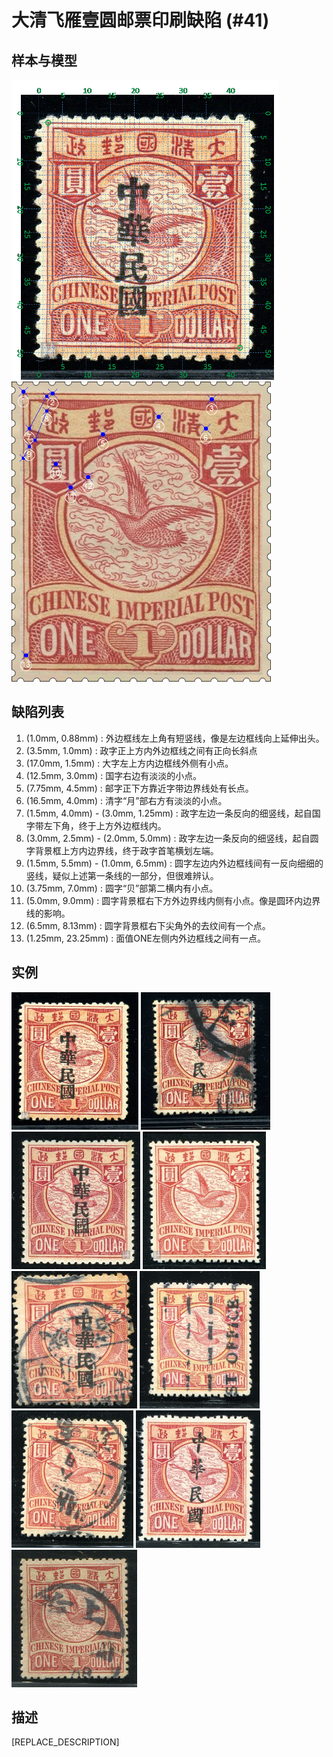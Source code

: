# 大清飞雁壹圆邮票印刷缺陷 (#41)

## 样本与模型
<img src="sampling.png" height=480/> <img src="model.png" height=480/>

## 缺陷列表
1. (1.0mm, 0.88mm) :  外边框线左上角有短竖线，像是左边框线向上延伸出头。
1. (3.5mm, 1.0mm) :  政字正上方内外边框线之间有正向长斜点
1. (17.0mm, 1.5mm) :  大字左上方内边框线外侧有小点。
1. (12.5mm, 3.0mm) :  国字右边有淡淡的小点。
1. (7.75mm, 4.5mm) :  邮字正下方靠近字带边界线处有长点。
1. (16.5mm, 4.0mm) :  清字“月”部右方有淡淡的小点。
1. (1.5mm, 4.0mm) - (3.0mm, 1.25mm) :  政字左边一条反向的细竖线，起自国字带左下角，终于上方外边框线内。
1. (3.0mm, 2.5mm) - (2.0mm, 5.0mm) :  政字左边一条反向的细竖线，起自圆字背景框上方内边界线，终于政字首笔横划左端。
1. (1.5mm, 5.5mm) - (1.0mm, 6.5mm) :  圆字左边内外边框线间有一反向细细的竖线，疑似上述第一条线的一部分，但很难辨认。
1. (3.75mm, 7.0mm) :  圆字“贝”部第二横内有小点。
1. (5.0mm, 9.0mm) :  圆字背景框右下方外边界线内侧有小点。像是圆环内边界线的影响。
1. (6.5mm, 8.13mm) :  圆字背景框右下尖角外的去纹间有一个点。
1. (1.25mm, 23.25mm) :  面值ONE左侧内外边框线之间有一点。


## 实例
<img src="2010-10-05_00035797057A.jpg" height=220/> <img src="2011-03-06_00040706031A.jpg" height=220/> <img src="2012-04-07_00058972032A.jpg" height=220/> <img src="2012-05-08_00056749048A.jpg" height=220/> <img src="2012-11-06_00073095012A.jpg" height=220/> <img src="2014-04-20_00143257067A.jpg" height=220/> <img src="2014-07-27_00151343330A.jpg" height=220/> <img src="2015-11-15_00193647017A.jpg" height=220/> <img src="2016-06-17_00215431078A.jpg" height=220/> 


## 描述
[REPLACE_DESCRIPTION]
